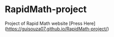 # RapidMath-project
 Project of Rapid Math website
 [Press Here] (https://guisouza07.github.io/RapidMath-project/)
